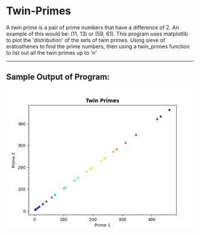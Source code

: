 # Twin-Primes

A twin prime is a pair of prime numbers that have a difference of 2. An example of this would be: (11, 13) or (59, 61).
This program uses matplotlib to plot the 'distribution' of the sets of twin primes. Using sieve of eratosthenes to find the
prime numbers, then using a twin_primes function to list out all the twin primes up to 'n'
___
## Sample Output of Program:
![twin primes](Screenshot%202025-01-19%20210329.png)
